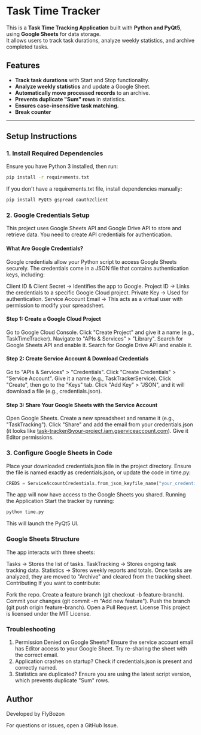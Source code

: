 # Task Time Tracker

This is a **Task Time Tracking Application** built with **Python and PyQt5**, using **Google Sheets** for data storage.  
It allows users to track task durations, analyze weekly statistics, and archive completed tasks.

## **Features**
- **Track task durations** with Start and Stop functionality.
- **Analyze weekly statistics** and update a Google Sheet.
- **Automatically move processed records** to an archive.
- **Prevents duplicate "Sum" rows** in statistics.
- **Ensures case-insensitive task matching.**
- **Break counter**

---

## **Setup Instructions**

### **1. Install Required Dependencies**
Ensure you have Python 3 installed, then run:
```bash
pip install -r requirements.txt
```
If you don't have a requirements.txt file, install dependencies manually:

```bash
pip install PyQt5 gspread oauth2client
```
### **2. Google Credentials Setup**
This project uses Google Sheets API and Google Drive API to store and retrieve data. You need to create API credentials for authentication.

#### What Are Google Credentials?
Google credentials allow your Python script to access Google Sheets securely.
The credentials come in a JSON file that contains authentication keys, including:

Client ID & Client Secret → Identifies the app to Google.
Project ID → Links the credentials to a specific Google Cloud project.
Private Key → Used for authentication.
Service Account Email → This acts as a virtual user with permission to modify your spreadsheet.
#### Step 1: Create a Google Cloud Project
Go to Google Cloud Console.
Click "Create Project" and give it a name (e.g., TaskTimeTracker).
Navigate to "APIs & Services" > "Library".
Search for Google Sheets API and enable it.
Search for Google Drive API and enable it.
#### Step 2: Create Service Account & Download Credentials
Go to "APIs & Services" > "Credentials".
Click "Create Credentials" > "Service Account".
Give it a name (e.g., TaskTrackerService).
Click "Create", then go to the "Keys" tab.
Click "Add Key" > "JSON", and it will download a file (e.g., credentials.json).
#### Step 3: Share Your Google Sheets with the Service Account
Open Google Sheets.
Create a new spreadsheet and rename it (e.g., "TaskTracking").
Click "Share" and add the email from your credentials.json
(it looks like task-tracker@your-project.iam.gserviceaccount.com).
Give it Editor permissions.
### 3. Configure Google Sheets in Code
Place your downloaded credentials.json file in the project directory.
Ensure the file is named exactly as credentials.json, or update the code in time.py:
``` python
CREDS = ServiceAccountCredentials.from_json_keyfile_name("your_credentials_file.json", SCOPE)
```
The app will now have access to the Google Sheets you shared.
Running the Application
Start the tracker by running:

``` bash
python time.py
```
This will launch the PyQt5 UI.

### Google Sheets Structure
The app interacts with three sheets:

Tasks → Stores the list of tasks.
TaskTracking → Stores ongoing task tracking data.
Statistics → Stores weekly reports and totals.
Once tasks are analyzed, they are moved to "Archive" and cleared from the tracking sheet.
Contributing
If you want to contribute:

Fork the repo.
Create a feature branch (git checkout -b feature-branch).
Commit your changes (git commit -m "Add new feature").
Push the branch (git push origin feature-branch).
Open a Pull Request.
License
This project is licensed under the MIT License.

### Troubleshooting
1. Permission Denied on Google Sheets?
Ensure the service account email has Editor access to your Google Sheet.
Try re-sharing the sheet with the correct email.
2. Application crashes on startup?
Check if credentials.json is present and correctly named.
3. Statistics are duplicated?
Ensure you are using the latest script version, which prevents duplicate "Sum" rows.


## Author
Developed by FlyBozon

For questions or issues, open a GitHub Issue.
